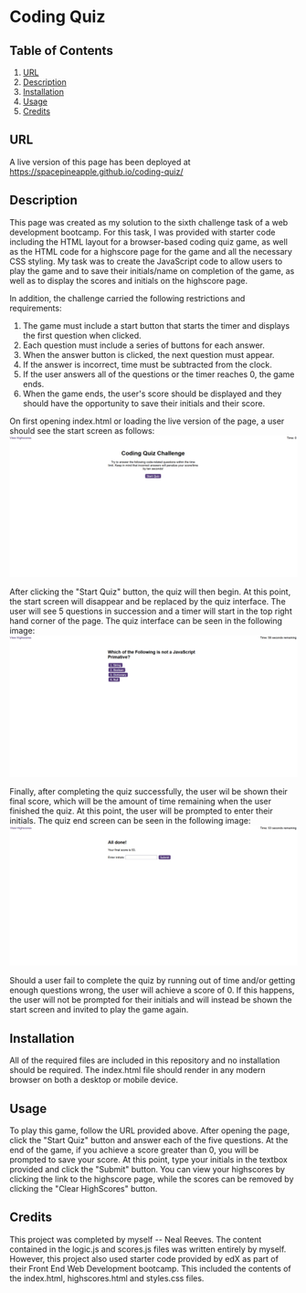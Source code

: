 # Coding Quiz

## Table of Contents
1. [URL](#url)
2. [Description](#description)
3. [Installation](#installation)
4. [Usage](#usage)
5. [Credits](#credits)

## URL <a id="url"></a>

A live version of this page has been deployed at
https://spacepineapple.github.io/coding-quiz/

## Description <a id="description"></a>

This page was created as my solution to the sixth challenge task of a web
development bootcamp. For this task, I was provided with starter code including
the HTML layout for a browser-based coding quiz game, as well as the HTML code
for a highscore page for the game and all the necessary CSS styling. My task was
to create the JavaScript code to allow users to play the game and to save their
initials/name on completion of the game, as well as to display the scores and
initials on the highscore page.

In addition, the challenge carried the following restrictions and requirements:
1. The game must include a start button that starts the timer and displays the
   first question when clicked.
2. Each question must include a series of buttons for each answer.
3. When the answer button is clicked, the next question must appear.
4. If the answer is incorrect, time must be subtracted from the clock.
5. If the user answers all of the questions or the timer reaches 0, the game
   ends.
6. When the game ends, the user's score should be displayed and they should have
   the opportunity to save their initials and their score.

On first opening index.html or loading the live version of the page, a user
should see the start screen as follows:
![Screenshot of start screen](./assets/images/start-screen.png)

After clicking the "Start Quiz" button, the quiz will then begin. At this point,
the start screen will disappear and be replaced by the quiz interface. The user
will see 5 questions in succession and a timer will start in the top right hand
corner of the page. The quiz interface can be seen in the following image:
![Screenshot of quiz interface](./assets/images/quiz-screen.png)

Finally, after completing the quiz successfully, the user wil be shown their
final score, which will be the amount of time remaining when the user finished
the quiz. At this point, the user will be prompted to enter their initials. The
quiz end screen can be seen in the following image:
![Screenshot of end screen](./assets/images/end-screen.png)

Should a user fail to complete the quiz by running out of time and/or getting
enough questions wrong, the user will achieve a score of 0. If this happens, the
user will not be prompted for their initials and will instead be shown the
start screen and invited to play the game again.

## Installation <a id="installation"></a>

All of the required files are included in this repository and no installation
should be required. The index.html file should render in any modern browser on
both a desktop or mobile device. 

## Usage <a id="usage"></a>

To play this game, follow the URL provided above. After opening the page, click
the "Start Quiz" button and answer each of the five questions. At the end of the
game, if you achieve a score greater than 0, you will be prompted to save your
score. At this point, type your initials in the textbox provided and click the
"Submit" button. You can view your highscores by clicking the link to the
highscore page, while the scores can be removed by clicking the "Clear
HighScores" button.

## Credits <a id="credits"></a>
This project was completed by myself -- Neal Reeves. The content contained in
the logic.js and scores.js files was written entirely by myself. However, this
project also used starter code provided by edX as part of their Front End Web
Development bootcamp. This included the contents of the index.html,
highscores.html and styles.css files.
